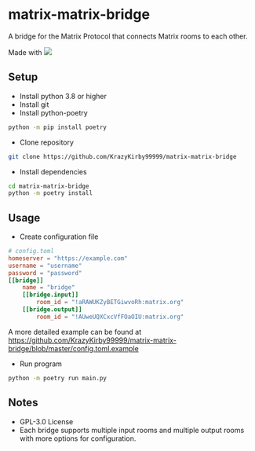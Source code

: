 # matrix-matrix-bridge
A bridge for the Matrix Protocol that connects Matrix rooms to each other. 

Made with [![](https://img.shields.io/badge/simplematrixbotlib-2.6.2-brightgreen)](https://github.com/i10b/simplematrixbotlib)

## Setup
- Install python 3.8 or higher
- Install git
- Install python-poetry
```bash
python -m pip install poetry
```
- Clone repository
```bash
git clone https://github.com/KrazyKirby99999/matrix-matrix-bridge
```
- Install dependencies
```bash
cd matrix-matrix-bridge
python -m poetry install
```

## Usage
- Create configuration file
```toml
# config.toml
homeserver = "https://example.com"
username = "username" 
password = "password"
[[bridge]]
    name = "bridge"
    [[bridge.input]]
        room_id = "!aRAWUKZyBETGiwvoRh:matrix.org"
    [[bridge.output]]
        room_id = "!AUweUQXCxcVfFOaOIU:matrix.org"
```
A more detailed example can be found at https://github.com/KrazyKirby99999/matrix-matrix-bridge/blob/master/config.toml.example
- Run program
```bash
python -m poetry run main.py
```

## Notes
- GPL-3.0 License
- Each bridge supports multiple input rooms and multiple output rooms with more options for configuration.
